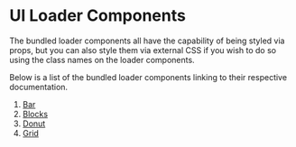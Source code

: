 # UI Loader Components

The bundled loader components all have the capability of being styled via props, but you can also style them via external CSS if you wish to do so using the class names on the loader components.

Below is a list of the bundled loader components linking to their respective documentation.

1. [Bar](https://github.com/lewnelson/react-finite-loader/blob/master/docs/loaders/BAR.md)
1. [Blocks](https://github.com/lewnelson/react-finite-loader/blob/master/docs/loaders/BLOCKS.md)
1. [Donut](https://github.com/lewnelson/react-finite-loader/blob/master/docs/loaders/DONUT.md)
1. [Grid](https://github.com/lewnelson/react-finite-loader/blob/master/docs/loaders/GRID.md)
